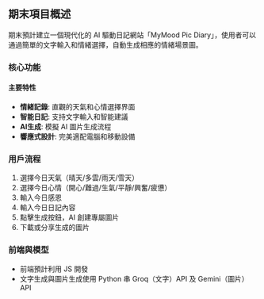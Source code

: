 ## 期末項目概述
期末預計建立一個現代化的 AI 驅動日記網站「MyMood Pic Diary」，使用者可以通過簡單的文字輸入和情緒選擇，自動生成相應的情緒場景圖。

### 核心功能

#### 主要特性
- **情緒記錄**: 直觀的天氣和心情選擇界面
- **智能日記**: 支持文字輸入和智能建議
- **AI生成**: 模擬 AI 圖片生成流程
- **響應式設計**: 完美適配電腦和移動設備

### 用戶流程
1. 選擇今日天氣（晴天/多雲/雨天/雪天）
2. 選擇今日心情（開心/難過/生氣/平靜/興奮/疲憊）
3. 輸入今日感恩
4. 輸入今日日記內容
5. 點擊生成按鈕，AI 創建專屬圖片
6. 下載或分享生成的圖片

### 前端與模型
- 前端預計利用 JS 開發
- 文字生成與圖片生成使用 Python 串 Groq（文字）API 及 Gemini（圖片）API
